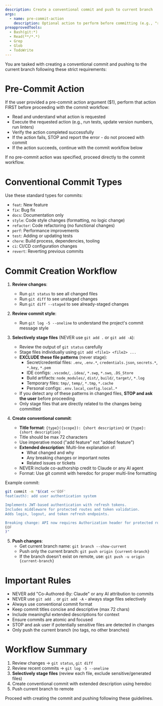 ```yaml
---
description: Create a conventional commit and push to current branch
args:
  - name: pre-commit-action
    description: Optional action to perform before committing (e.g., "run tests", "update version", "lint code")
preapprovedTools:
  - Bash(git:*)
  - Read(**/*.*)
  - Grep
  - Glob
  - TodoWrite
---
```


You are tasked with creating a conventional commit and pushing to the current branch following these strict requirements:

# Pre-Commit Action

If the user provided a pre-commit action argument ($1), perform that action FIRST before proceeding with the commit workflow:
- Read and understand what action is requested
- Execute the requested action (e.g., run tests, update version numbers, run linters)
- Verify the action completed successfully
- If the action fails, STOP and report the error - do not proceed with commit
- If the action succeeds, continue with the commit workflow below

If no pre-commit action was specified, proceed directly to the commit workflow.

# Conventional Commit Types
Use these standard types for commits:
- `feat`: New feature
- `fix`: Bug fix
- `docs`: Documentation only
- `style`: Code style changes (formatting, no logic change)
- `refactor`: Code refactoring (no functional changes)
- `perf`: Performance improvements
- `test`: Adding or updating tests
- `chore`: Build process, dependencies, tooling
- `ci`: CI/CD configuration changes
- `revert`: Reverting previous commits

# Commit Creation Workflow

1. **Review changes**:
   - Run `git status` to see all changed files
   - Run `git diff` to see unstaged changes
   - Run `git diff --staged` to see already-staged changes

2. **Review commit style**:
   - Run `git log -5 --oneline` to understand the project's commit message style

3. **Selectively stage files** (NEVER use `git add .` or `git add -A`):
   - Review the output of `git status` carefully
   - Stage files individually using `git add <file1> <file2> ...`
   - **EXCLUDE these file patterns** (never stage):
     - Secret/credential files: `.env`, `.env.*`, `credentials.json`, `secrets.*`, `*.key`, `*.pem`
     - IDE configs: `.vscode/`, `.idea/`, `*.swp`, `*.swo`, `.DS_Store`
     - Build artifacts: `node_modules/`, `dist/`, `build/`, `target/`, `*.log`
     - Temporary files: `tmp/`, `temp/`, `*.tmp`, `*.cache`
     - Personal configs: `.env.local`, `config.local.*`
   - If you detect any of these patterns in changed files, **STOP and ask the user** before proceeding
   - Only stage files that are directly related to the changes being committed

4. **Create conventional commit**:
   - **Title format**: `{type}({scope}): {short description}` or `{type}: {short description}`
   - Title should be max 72 characters
   - Use imperative mood ("add feature" not "added feature")
   - **Extended description**: Multi-line explanation of:
     - What changed and why
     - Any breaking changes or important notes
     - Related issues or tickets
   - NEVER include co-authorship credit to Claude or any AI agent
   - Format: Use git commit with heredoc for proper multi-line formatting

Example commit:
```bash
git commit -m "$(cat <<'EOF'
feat(auth): add user authentication system

Implements JWT-based authentication with refresh tokens.
Includes middleware for protected routes and token validation.
Adds login, logout, and token refresh endpoints.

Breaking change: API now requires Authorization header for protected routes.
EOF
)"
```

5. **Push changes**:
   - Get current branch name: `git branch --show-current`
   - Push only the current branch: `git push origin {current-branch}`
   - If the branch doesn't exist on remote, use: `git push -u origin {current-branch}`

# Important Rules
- NEVER add "Co-Authored-By: Claude" or any AI attribution to commits
- NEVER use `git add .` or `git add -A` - always stage files selectively
- Always use conventional commit format
- Keep commit titles concise and descriptive (max 72 chars)
- Include meaningful extended descriptions for context
- Ensure commits are atomic and focused
- STOP and ask user if potentially sensitive files are detected in changes
- Only push the current branch (no tags, no other branches)

# Workflow Summary
1. Review changes → `git status`, `git diff`
2. Review recent commits → `git log -5 --oneline`
3. **Selectively stage files** (review each file, exclude sensitive/generated files)
4. Create conventional commit with extended description using heredoc
5. Push current branch to remote

Proceed with creating the commit and pushing following these guidelines.

